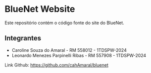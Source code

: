 # BlueNet Website

Este repositório contém o código fonte do site do BlueNet.

## Integrantes

- Caroline Souza do Amaral - RM 558012 - 1TDSPW-2024
- Leonardo Menezes Parpinelli Ribas - RM 557908 - 1TDSPW-2024

Link Github: https://github.com/cahAmaral/bluenet